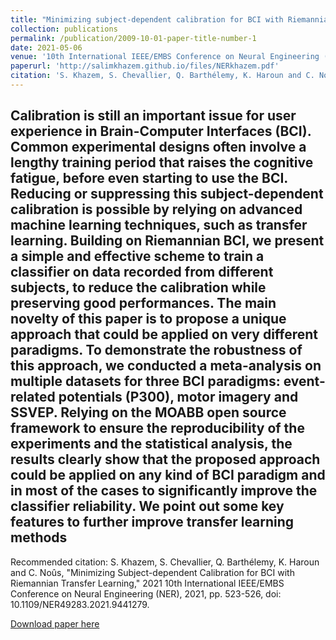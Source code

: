 ```yaml
---
title: "Minimizing subject-dependent calibration for BCI with Riemannian transfer learning"
collection: publications
permalink: /publication/2009-10-01-paper-title-number-1
date: 2021-05-06
venue: '10th International IEEE/EMBS Conference on Neural Engineering (NER)'
paperurl: 'http://salimkhazem.github.io/files/NERkhazem.pdf'
citation: 'S. Khazem, S. Chevallier, Q. Barthélemy, K. Haroun and C. Noûs, "Minimizing Subject-dependent Calibration for BCI with Riemannian Transfer Learning," 2021 10th International IEEE/EMBS Conference on Neural Engineering (NER), 2021, pp. 523-526, doi: 10.1109/NER49283.2021.9441279'
---
```

Calibration is still an important issue for user experience in Brain-Computer Interfaces (BCI). Common experimental designs often involve a lengthy training period that raises the cognitive fatigue, before even starting to use the BCI. Reducing or suppressing this subject-dependent calibration is
possible by relying on advanced machine learning techniques, such as transfer learning. Building on Riemannian BCI, we present a simple and effective scheme to train a classifier on data recorded from different subjects, to reduce the calibration while preserving good performances. The main novelty of this paper is to propose a unique approach that could be applied on very different paradigms. To demonstrate the robustness of this approach, we conducted a meta-analysis on multiple datasets for three BCI paradigms: event-related potentials (P300), motor imagery and SSVEP. Relying on the MOABB open source framework to ensure the reproducibility of the experiments and the statistical analysis, the results clearly show that the proposed approach could be applied on any kind of BCI paradigm and in most of the cases to significantly improve the classifier
reliability. We point out some key features to further improve transfer learning methods
---
Recommended citation: S. Khazem, S. Chevallier, Q. Barthélemy, K. Haroun and C. Noûs, "Minimizing Subject-dependent Calibration for BCI with Riemannian Transfer Learning," 2021 10th International IEEE/EMBS Conference on Neural Engineering (NER), 2021, pp. 523-526, doi: 10.1109/NER49283.2021.9441279.

[Download paper here](http://salimkhazem.github.io/files/NERkhazem.pdf)
